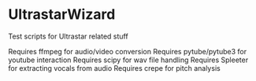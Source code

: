 # UltrastarWizard
Test scripts for Ultrastar related stuff

Requires ffmpeg for audio/video conversion
Requires pytube/pytube3 for youtube interaction
Requires scipy for wav file handling
Requires Spleeter for extracting vocals from audio
Requires crepe for pitch analysis
